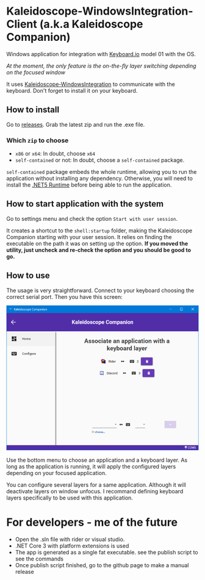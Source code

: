 ﻿# Kaleidoscope-WindowsIntegration-Client (a.k.a Kaleidoscope Companion)

Windows application for integration with [Keyboard.io](https://keyboard.io) model 01 with the OS.

*At the moment, the only feature is the on-the-fly layer switching depending on the focused window*

It uses [Kaleidoscope-WindowsIntegration](https://github.com/Nimamoh/Kaleidoscope-WindowsIntegration) to communicate with the keyboard. Don't forget to install it on your keyboard.

## How to install

Go to [releases](https://github.com/Nimamoh/Kaleidoscope-WindowsIntegration-Client/releases). Grab the latest zip and run the .exe file.

### Which `zip` to choose

 - `x86` or `x64`: In doubt, choose `x64`
 - `self-contained` or not: In doubt, choose a `self-contained` package.
 
`self-contained` package embeds the whole runtime, allowing you to run the application without installing any dependency.
Otherwise, you will need to install the [.NET5 Runtime](https://dotnet.microsoft.com/download/dotnet/5.0) before being able to run the application.

## How to start application with the system

Go to settings menu and check the option `Start with user session`.

It creates a shortcut to the `shell:startup` folder, making the Kaleidoscope Companion starting with your user session. 
It relies on finding the executable on the path it was on setting up the option. **If you moved the utility, just uncheck and re-check the option and you should be good to go.**

## How to use

The usage is very straightforward. Connect to your keyboard choosing the correct serial port. Then you have this screen:

![alt Application - layer screen](./mappings.png)


Use the bottom menu to choose an application and a keyboard layer. 
As long as the application is running, it will apply the configured layers depending on your focused application.

You can configure several layers for a same application. Although it will deactivate layers on window unfocus. I recommand defining keyboard layers specifically to be used with this application. 


# For developers - me of the future

- Open the .sln file with rider or visual studio.
- .NET Core 3 with platform extensions is used
- The app is generated as a single fat executable. see the publish script to see the commands
- Once publish script finished, go to the github page to make a manual release